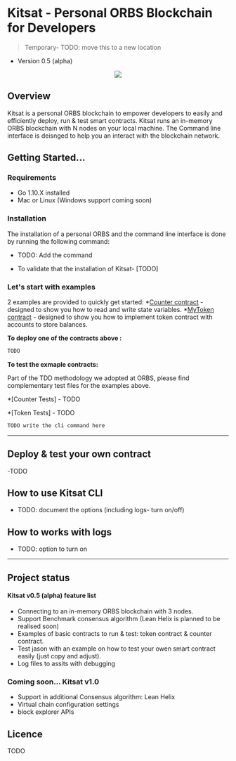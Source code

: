 # Kitsat - Personal ORBS Blockchain for Developers
>Temporary- TODO: move this to a new location

- Version  0.5 (alpha)

<p align="center">
  <img src="tbd?raw=true")
</p>

## Overview
Kitsat is a personal ORBS blockchain to empower developers to easily and efficiently deploy, run & test smart contracts.<enter>
Kitsat runs an in-memory ORBS blockchain with N nodes on your local machine. 
The Command line interface is deisnged to help you an interact with the blockchain network. 


## Getting Started... 

### Requirements
- Go 1.10.X installed 
- Mac or Linux (Windows support coming soon)

### Installation  
The installation of a personal ORBS and the command line interface is done by running the following command: 
- TODO: Add the command 

* To validate that the installation of Kitsat- [TODO]

### Let's start with examples 

2 examples are provided to quickly get started:
*[Counter contract](https://github.com/orbs-network/orbs-contract-sdk/tree/master/go/examples/counter "Counter Contract") - designed to show you how to read and write state variables.<ENTER>
*[MyToken contract](https://github.com/orbs-network/orbs-contract-sdk/tree/master/go/examples/MyToken "Counter Contract") - designed to show you how to implement token contract with accounts to store balances.

**To deploy one of the contracts above :**
```go
TODO

```
**To test the exmaple contracts:**

Part of the TDD methodology we adopted at ORBS, please find complementary test files for the examples above.<enter>

*[Counter Tests] - TODO

*[Token Tests] - TODO


```go
TODO write the cli command here 

```
---
## Deploy & test your own contract  

-TODO 


## How to use Kitsat CLI

- TODO: document the options (including logs- turn on/off)

## How to works with logs 
- TODO: option to turn on 

---

## Project status

#### Kitsat v0.5 (alpha) feature list
- Connecting to an in-memory ORBS blockchain with 3 nodes.
- Support Benchmark consensus algorithm (Lean Helix is planned to be realised soon)
- Examples of basic contracts to run & test: token contract & counter contract. 
- Test jason with an example on how to test your owen smart contract easily (just copy and adjust). 
- Log files to assits with debugging



###  Coming soon... Kitsat v1.0
- Support in additional Consensus algorithm: Lean Helix  
- Virtual chain configuration settings
- block explorer APIs


## Licence  
TODO

